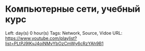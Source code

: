 # Компьютерные сети, учебный курс

Left:  day(s) 0 hour(s) 
Tags: Network, Source, Vidoe
URL: https://www.youtube.com/playlist?list=PLtPJ9lKvJ4oiNMvYbOzCmWy6cRzYAh9B1